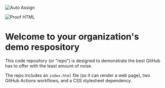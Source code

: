 ![Auto Assign](https://github.com/marsaxre/demo-repository/actions/workflows/auto-assign.yml/badge.svg)

![Proof HTML](https://github.com/marsaxre/demo-repository/actions/workflows/proof-html.yml/badge.svg)

# Welcome to your organization's demo respository
This code repository (or "repo") is designed to demonstrate the best GitHub has to offer with the least amount of noise.

The repo includes an `index.html` file (so it can render a web page), two GitHub Actions workflows, and a CSS stylesheet dependency.
